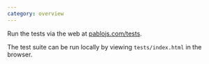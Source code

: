 ```yaml
---
category: overview
---
```


Run the tests via the web at [pablojs.com/tests](http://pablojs.com/tests).

The test suite can be run locally by viewing `tests/index.html` in the browser.  
